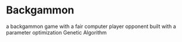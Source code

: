 # Backgammon
a backgammon game with a fair computer player opponent built with a parameter optimization Genetic Algorithm
